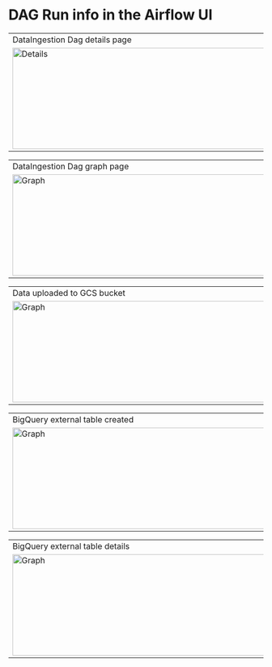 # DAG Run info in the Airflow UI

<table>
  <tr>
    <td>DataIngestion Dag details page</td>
  </tr>
  <tr>
    <td><img src="/dags/pipelines/gcs_to_bq/images/dag_run_details.png" title="Details" width="600" height="200"/></td>
  </tr>
 </table>

<table>
  <tr>
    <td>DataIngestion Dag graph page</td>
  </tr>
  <tr>
    <td> <img src="/dags/pipelines/gcs_to_bq/images/dag_run_graph.png" title="Graph" width="600" height="200"/> </td>
  </tr>
 </table>

 <table>
  <tr>
    <td>Data uploaded to GCS bucket</td>
  </tr>
  <tr>
    <td> <img src="/dags/pipelines/gcs_to_bq/images/gcs_bucket_details.png" title="Graph" width="600" height="200"/> </td>
  </tr>
 </table>

 <table>
  <tr>
    <td>BigQuery external table created</td>
  </tr>
  <tr>
    <td> <img src="/dags/pipelines/gcs_to_bq/images/bq_et_schema.png" title="Graph" width="600" height="200"/> </td>
  </tr>
 </table>

 <table>
  <tr>
    <td>BigQuery external table details</td>
  </tr>
  <tr>
    <td> <img src="/dags/pipelines/gcs_to_bq/images/bq_et_details.png" title="Graph" width="600" height="200"/> </td>
  </tr>
 </table>
